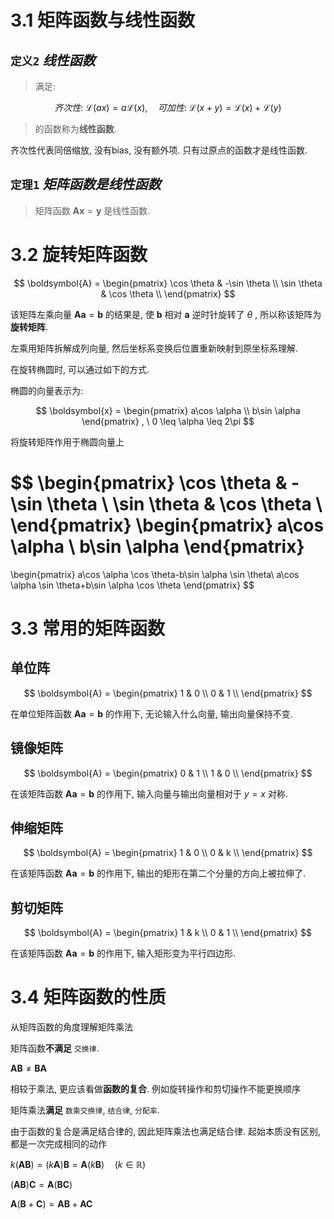 # 3.1 矩阵函数与线性函数

## `定义2` $线性函数$

> 满足:

$$
齐次性: \ \mathcal{L}(ax) = a\mathcal{L}(x), \quad
可加性: \ \mathcal{L}(x+y) = \mathcal{L}(x) + \mathcal{L}(y)
$$

> 的函数称为**线性函数**.

齐次性代表同倍缩放, 没有bias, 没有额外项. 只有过原点的函数才是线性函数.


## `定理1` $矩阵函数是线性函数$

> 矩阵函数 $\boldsymbol{A}\boldsymbol{x} = \boldsymbol{y}$ 是线性函数.


# 3.2 旋转矩阵函数

$$
\boldsymbol{A} = 
\begin{pmatrix}
\cos \theta & -\sin \theta \\
\sin \theta & \cos \theta \\
\end{pmatrix}
$$

该矩阵左乘向量 $\boldsymbol{A}\boldsymbol{a} = \boldsymbol{b}$ 的结果是, 使 $\boldsymbol{b}$ 相对 $\boldsymbol{a}$ 逆时针旋转了 $\theta$ , 所以称该矩阵为**旋转矩阵**.

左乘用矩阵拆解成列向量, 然后坐标系变换后位置重新映射到原坐标系理解.

在旋转椭圆时, 可以通过如下的方式.

椭圆的向量表示为:

$$
\boldsymbol{x} = 
\begin{pmatrix}
a\cos \alpha \\
b\sin \alpha
\end{pmatrix}
, \ 0 \leq \alpha \leq 2\pi
$$

将旋转矩阵作用于椭圆向量上

$$
\begin{pmatrix}
\cos \theta & -\sin \theta \\
\sin \theta & \cos \theta \\
\end{pmatrix}
\begin{pmatrix}
a\cos \alpha \\
b\sin \alpha
\end{pmatrix}
=
\begin{pmatrix}
a\cos \alpha \cos \theta-b\sin \alpha \sin \theta\\
a\cos \alpha \sin \theta+b\sin \alpha \cos \theta
\end{pmatrix}
$$


# 3.3 常用的矩阵函数

## 单位阵

$$
\boldsymbol{A} = 
\begin{pmatrix}
1 & 0 \\
0 & 1 \\
\end{pmatrix}
$$

在单位矩阵函数 $\boldsymbol{A}\boldsymbol{a} = \boldsymbol{b}$ 的作用下, 无论输入什么向量, 输出向量保持不变.


## 镜像矩阵

$$
\boldsymbol{A} = 
\begin{pmatrix}
0 & 1 \\
1 & 0 \\
\end{pmatrix}
$$

在该矩阵函数 $\boldsymbol{A}\boldsymbol{a} = \boldsymbol{b}$ 的作用下, 输入向量与输出向量相对于 $y=x$ 对称.


## 伸缩矩阵

$$
\boldsymbol{A} = 
\begin{pmatrix}
1 & 0 \\
0 & k \\
\end{pmatrix}
$$

在该矩阵函数 $\boldsymbol{A}\boldsymbol{a} = \boldsymbol{b}$ 的作用下, 输出的矩形在第二个分量的方向上被拉伸了.


## 剪切矩阵


$$
\boldsymbol{A} = 
\begin{pmatrix}
1 & k \\
0 & 1 \\
\end{pmatrix}
$$

在该矩阵函数 $\boldsymbol{A}\boldsymbol{a} = \boldsymbol{b}$ 的作用下, 输入矩形变为平行四边形.


# 3.4 矩阵函数的性质

从矩阵函数的角度理解矩阵乘法

矩阵函数**不满足** `交换律`.

$\boldsymbol{A}\boldsymbol{B} \neq \boldsymbol{B}\boldsymbol{A}$

相较于乘法, 更应该看做**函数的复合**.
例如旋转操作和剪切操作不能更换顺序


矩阵乘法**满足** `数乘交换律`, `结合律`, `分配率`.

由于函数的复合是满足结合律的, 因此矩阵乘法也满足结合律. 起始本质没有区别, 都是一次完成相同的动作

$k(\boldsymbol{A}\boldsymbol{B}) = (k\boldsymbol{A})\boldsymbol{B} = \boldsymbol{A}(k\boldsymbol{B}) \quad (k \in \mathbb{R})$ 

$(\boldsymbol{A}\boldsymbol{B})\boldsymbol{C} = \boldsymbol{A}(\boldsymbol{B}\boldsymbol{C})$ 

$\boldsymbol{A}(\boldsymbol{B}+\boldsymbol{C}) = \boldsymbol{A}\boldsymbol{B}+\boldsymbol{A}\boldsymbol{C}$ 
